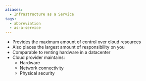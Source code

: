 ```yaml
---
aliases:
  - Infrastructure as a Service
tags:
  - abbreviation
  - as-a-service
---
```

- Provides the maximum amount of control over cloud resources
- Also places the largest amount of responsibility on you
- Comparable to renting hardware in a datacenter
- Cloud provider maintains:
	- Hardware
	- Network connectivity
	- Physical security